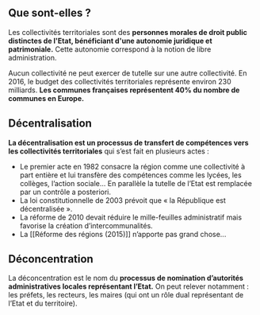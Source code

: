 ## Que sont-elles ?

Les collectivités territoriales sont des **personnes morales de droit public distinctes de l'Etat, bénéficiant d'une autonomie juridique et patrimoniale.** Cette autonomie correspond à la notion de libre administration.

Aucun collectivité ne peut exercer de tutelle sur une autre collectivité. En 2016, le budget des collectivités territoriales représente environ 230 milliards. **Les communes françaises représentent 40% du nombre de communes en Europe.**

## Décentralisation

**La décentralisation est un processus de transfert de compétences vers les collectivités territoriales** qui s’est fait en plusieurs actes :

- Le premier acte en 1982 consacre la région comme une collectivité à part entière et lui transfère des compétences comme les lycées, les collèges, l’action sociale... En parallèle la tutelle de l’Etat est remplacée par un contrôle a posteriori. 
- La loi constitutionnelle de 2003 prévoit que « la République est décentralisée ».
- La réforme de 2010 devait réduire le mille-feuilles administratif mais favorise la création d’intercommunalités.
- La [[Réforme des régions (2015)]] n’apporte pas grand chose...

## Déconcentration

La déconcentration est le nom du **processus de nomination d’autorités administratives locales représentant l’Etat.** On peut relever notamment : les préfets, les recteurs, les maires (qui ont un rôle dual représentant de l’Etat et du territoire).